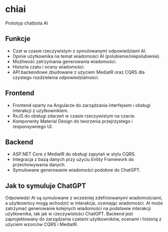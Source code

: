 # chiai
Prototyp chatbota AI

## Funkcje
- Czat w czasie rzeczywistym z symulowanymi odpowiedziami AI.
- Opinie użytkownika na temat wiadomości AI (polubienie/niepolubienie).
- Możliwość zatrzymania generowania wiadomości.
- Historia czatu i oceny wiadomości.
- API backendowe zbudowane z użyciem MediatR oraz CQRS dla czystego rozdzielenia odpowiedzialności.

## Frontend
- Frontend oparty na Angularze do zarządzania interfejsem i obsługi interakcji z użytkownikiem.
- RxJS do obsługi zdarzeń w czasie rzeczywistym na czacie.
- Komponenty Material Design do tworzenia przejrzystego i responsywnego UI.

## Backend
- ASP.NET Core z MediatR do obsługi zapytań w stylu CQRS.
- Integracja z bazą danych przy użyciu Entity Framework do przechowywania danych.
- Symulowane generowanie wiadomości podobne do ChatGPT.

## Jak to symuluje ChatGPT

Odpowiedzi AI są symulowane z wcześniej zdefiniowanymi wiadomościami, a użytkownicy mogą wchodzić w interakcje, oceniając wiadomości. AI może zatrzymać generowanie kolejnych wiadomości na podstawie interakcji użytkownika, tak jak w rzeczywistości ChatGPT. Backend jest zaprojektowany do zarządzania czatami użytkowników, ocenami i historią z użyciem wzorców CQRS i MediatR.